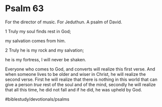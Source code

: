 # Psalm 63
For the director of music. For Jeduthun. A psalm of David.

1 Truly my soul finds rest in God;

my salvation comes from him.

2 Truly he is my rock and my salvation;

he is my fortress, I will never be shaken.

Everyone who comes to God, and converts will realize this first verse. And when someone lives to be older and wiser in Christ, he will realize the second verse.
First he will realize that there is nothing in this world that can give a person *true* rest of the soul and of the mind, secondly he will realize that all this time, he did not fall and if he did, he was upheld by God. 

#biblestudy/devotionals/psalms